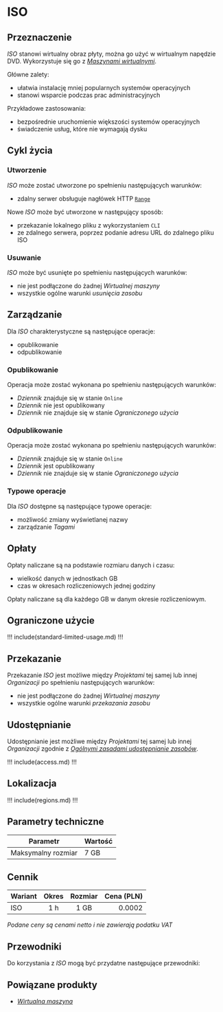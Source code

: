 # ISO

## Przeznaczenie

*ISO* stanowi wirtualny obraz płyty, można go użyć w wirtualnym napędzie DVD. Wykorzystuje się go z *[Maszynami wirtualnymi](/resource/compute/virtual-machine.md)*.

Główne zalety:

 * ułatwia instalację mniej popularnych systemów operacyjnych
 * stanowi wsparcie podczas prac administracyjnych

Przykładowe zastosowania:

 * bezpośrednie uruchomienie większości systemów operacyjnych
 * świadczenie usług, które nie wymagają dysku

## Cykl życia

### Utworzenie

*ISO* może zostać utworzone po spełnieniu następujących warunków:

 * zdalny serwer obsługuje nagłówek HTTP [`Range`](https://tools.ietf.org/html/rfc7233)

Nowe *ISO* może być utworzone w następujący sposób:

 * przekazanie lokalnego pliku z wykorzystaniem `CLI`
 * ze zdalnego serwera, poprzez podanie adresu URL do zdalnego pliku ISO

### Usuwanie

*ISO* może być usunięte po spełnieniu następujących warunków:

 * nie jest podłączone do żadnej *Wirtualnej maszyny*
 * wszystkie ogólne warunki *usunięcia zasobu*

## Zarządzanie

Dla *ISO* charakterystyczne są następujące operacje:

 * opublikowanie
 * odpublikowanie
 
### Opublikowanie

Operacja może zostać wykonana po spełnieniu następujących warunków:

 * *Dziennik* znajduje się w stanie ```Online```
 * *Dziennik* nie jest opublikowany
 * *Dziennik* nie znajduje się w stanie *Ograniczonego użycia*

### Odpublikowanie

Operacja może zostać wykonana po spełnieniu następujących warunków:

 * *Dziennik* znajduje się w stanie ```Online```
 * *Dziennik* jest opublikowany
 * *Dziennik* nie znajduje się w stanie *Ograniczonego użycia*

### Typowe operacje

Dla *ISO* dostępne są następujące typowe operacje:

 * możliwość zmiany wyświetlanej nazwy
 * zarządzanie *Tagami*

## Opłaty

Opłaty naliczane są na podstawie rozmiaru danych i czasu:

 * wielkość danych w jednostkach GB
 * czas w okresach rozliczeniowych jednej godziny

Opłaty naliczane są dla każdego GB w danym okresie rozliczeniowym.

## Ograniczone użycie

!!! include(standard-limited-usage.md) !!!

## Przekazanie

Przekazanie *ISO* jest możliwe między *Projektami* tej samej lub innej *Organizacji* po spełnieniu następujących warunków:

 * nie jest podłączone do żadnej *Wirtualnej maszyny*
 * wszystkie ogólne warunki *przekazania zasobu*

## Udostępnianie

Udostępnianie jest możliwe między *Projektami* tej samej lub innej *Organizacji* zgodnie z *[Ogólnymi zasadami udostępnianie zasobów](/platform/resource.md)*.

!!! include(access.md) !!!

## Lokalizacja

!!! include(regions.md) !!!

## Parametry techniczne

Parametr           | Wartość
------------------ | ---
Maksymalny rozmiar | 7 GB

## Cennik

Wariant | Okres      | Rozmiar | Cena (PLN)
------- | :--------: | :-----: | ---------:
ISO     | 1 h        | 1 GB    |     0.0002

*Podane ceny są cenami netto i nie zawierają podatku VAT*

## Przewodniki

Do korzystania z *ISO* mogą być przydatne następujące przewodniki:

<PageList path_re="guide/storage/iso/"/>

## Powiązane produkty

 * *[Wirtualna maszyna](/resource/compute/virtual-machine.md)*